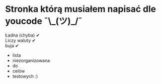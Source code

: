 # Stronka którą musiałem napisać dle youcode ¯\\\_(ツ)_/¯

Ładna (chyba) ✔
\
Liczy waluty ✔
\
buja ✔

- lista
- niezorganizowana
- do
- celów
- testowych :)
